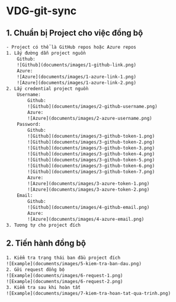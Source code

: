 # VDG-git-sync

## 1. Chuẩn bị Project cho việc đồng bộ

    - Project có thể là GitHub repos hoặc Azure repos
    1. Lấy đường dẫn project nguồn
        Github:
        ![Github](documents/images/1-github-link.png)
        Azure:
        ![Azure](documents/images/1-azure-link-1.png)
        ![Azure](documents/images/1-azure-link-2.png)
    2. Lấy credential project nguồn
        Username:
            Github:
            ![Github](documents/images/2-github-username.png)
            Azure:
            ![Azure](documents/images/2-azure-username.png)
        Password:
            Github:
            ![Github](documents/images/3-github-token-1.png)
            ![Github](documents/images/3-github-token-2.png)
            ![Github](documents/images/3-github-token-3.png)
            ![Github](documents/images/3-github-token-4.png)
            ![Github](documents/images/3-github-token-5.png)
            ![Github](documents/images/3-github-token-6.png)
            ![Github](documents/images/3-github-token-7.png)
            Azure:
            ![Azure](documents/images/3-azure-token-1.png)
            ![Azure](documents/images/3-azure-token-2.png)
        Email:
            Github:
            ![Github](documents/images/4-github-email.png)
            Azure:
            ![Azure](documents/images/4-azure-email.png)
    3. Tương tự cho project đích

## 2. Tiến hành đồng bộ

    1. Kiểm tra trạng thái ban đầu project đích
    ![Example](documents/images/5-kiem-tra-ban-dau.png)
    2. Gởi request đồng bộ
    ![Example](documents/images/6-request-1.png)
    ![Example](documents/images/6-request-2.png)
    3. Kiểm tra sau khi hoàn tất
    ![Example](documents/images/7-kiem-tra-hoan-tat-qua-trinh.png)
